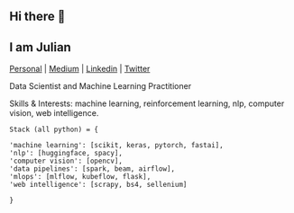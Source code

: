 ## Hi there 👋 

## I am Julian

[Personal](https://julianlopezb.github.io/)     |     [Medium](https://medium.com/@julianlopezbaasch)     |     [Linkedin](https://www.linkedin.com/in/julianlopezba/)     |     [Twitter](https://twitter.com/JulianLBaasch)


<div align="left">
  
  <p>
Data Scientist and Machine Learning Practitioner
 </p>
  
  <p>
Skills & Interests: machine learning, reinforcement learning, nlp, computer vision, web intelligence.
  </p>

  
</div>


```
Stack (all python) = {

'machine learning': [scikit, keras, pytorch, fastai],
'nlp': [huggingface, spacy],
'computer vision': [opencv],
'data pipelines': [spark, beam, airflow],
'mlops': [mlflow, kubeflow, flask],
'web intelligence': [scrapy, bs4, sellenium]

}
```
